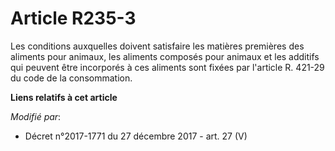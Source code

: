 # Article R235-3

Les conditions auxquelles doivent satisfaire les matières premières des aliments pour animaux, les aliments composés pour
animaux et les additifs qui peuvent être incorporés à ces aliments sont fixées par l'article R. 421-29 du code de la
consommation.

**Liens relatifs à cet article**

_Modifié par_:

  - Décret n°2017-1771 du 27 décembre 2017 - art. 27 (V)
